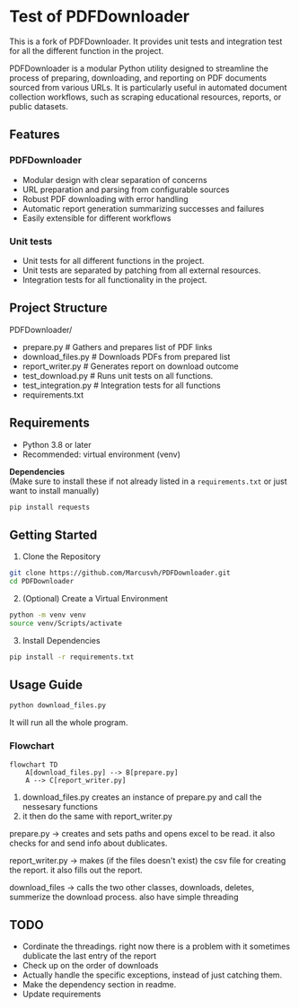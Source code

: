 # Test of PDFDownloader
This is a fork of PDFDownloader. It provides unit tests and integration test for all the different function in the project.

PDFDownloader is a modular Python utility designed to streamline the process of preparing, downloading, and reporting on PDF documents sourced from various URLs. It is particularly useful in automated document collection workflows, such as scraping educational resources, reports, or public datasets.

## Features

### PDFDownloader
- Modular design with clear separation of concerns
- URL preparation and parsing from configurable sources
- Robust PDF downloading with error handling
- Automatic report generation summarizing successes and failures
- Easily extensible for different workflows

### Unit tests
- Unit tests for all different functions in the project.
- Unit tests are separated by patching from all external resources.
- Integration tests for all functionality in the project.

## Project Structure

PDFDownloader/

- prepare.py # Gathers and prepares list of PDF links
- download_files.py # Downloads PDFs from prepared list
- report_writer.py # Generates report on download outcome
- test_download.py # Runs unit tests on all functions.
- test_integration.py # Integration tests for all functions
- requirements.txt

## Requirements

- Python 3.8 or later
- Recommended: virtual environment (venv)

**Dependencies**  
(Make sure to install these if not already listed in a `requirements.txt` or just want to install manually)

```bash
pip install requests
```

## Getting Started

1. Clone the Repository

```bash
git clone https://github.com/Marcusvh/PDFDownloader.git
cd PDFDownloader
```

2. (Optional) Create a Virtual Environment

```bash
python -m venv venv
source venv/Scripts/activate
```

3. Install Dependencies

```bash
pip install -r requirements.txt
```

## Usage Guide

```python
python download_files.py
```

It will run all the whole program.

### Flowchart

```mermaid
flowchart TD
    A[download_files.py] --> B[prepare.py]
    A --> C[report_writer.py]
```

1. download_files.py creates an instance of prepare.py and call the nessesary functions
2. it then do the same with report_writer.py

prepare.py -> creates and sets paths and opens excel to be read. it also checks for and send info about dublicates.

report_writer.py -> makes (if the files doesn't exist) the csv file for creating the report. it also fills out the report.

download_files -> calls the two other classes, downloads, deletes, summerize the download process. also have simple threading

## TODO

- Cordinate the threadings. right now there is a problem with it sometimes dublicate the last entry of the report
- Check up on the order of downloads
- Actually handle the specific exceptions, instead of just catching them.
- Make the dependency section in readme.
- Update requirements
